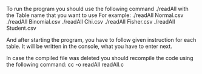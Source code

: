 To run the program you should use the following command ./readAll with the Table name that you want to use
For example:
./readAll Normal.csv
./readAll Binomial.csv
./readAll Chi.csv
./readAll Fisher.csv
./readAll Student.csv

And after starting the program, you have to follow given instruction for each table. It will be written in the console, what you have to enter next.



In case the compiled file was deleted you should recompile the code using the following command:
cc -o readAll readAll.c
